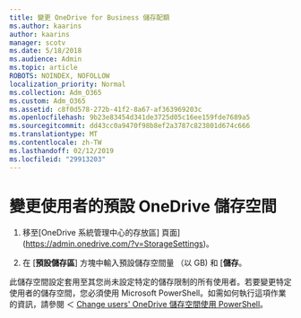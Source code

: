 ```yaml
---
title: 變更 OneDrive for Business 儲存配額
ms.author: kaarins
author: kaarins
manager: scotv
ms.date: 5/18/2018
ms.audience: Admin
ms.topic: article
ROBOTS: NOINDEX, NOFOLLOW
localization_priority: Normal
ms.collection: Adm_O365
ms.custom: Adm_O365
ms.assetid: c8f0d578-272b-41f2-8a67-af363969203c
ms.openlocfilehash: 9b23e83454d341de3725d05c16ee159fde7689a5
ms.sourcegitcommit: dd43cc0a9470f98b8ef2a3787c823801d674c666
ms.translationtype: MT
ms.contentlocale: zh-TW
ms.lasthandoff: 02/12/2019
ms.locfileid: "29913203"
---
```

# <a name="change-the-default-onedrive-storage-space-for-your-users"></a>變更使用者的預設 OneDrive 儲存空間

1. 移至[OneDrive 系統管理中心的存放區] 頁面](https://admin.onedrive.com/?v=StorageSettings)。
    
2. 在 [**預設儲存區**] 方塊中輸入預設儲存空間量 （以 GB) 和 [**儲存**。
    
此儲存空間設定套用至其您尚未設定特定的儲存限制的所有使用者。若要變更特定使用者的儲存空間，您必須使用 Microsoft PowerShell。如需如何執行這項作業的資訊，請參閱 ＜ [Change users' OneDrive 儲存空間使用 PowerShell](https://go.microsoft.com/fwlink/?linkid=866402)。
  

